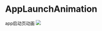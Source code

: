 # AppLaunchAnimation
app启动页动画
![](https://github.com/sunjinshuai/AppLaunchAnimation/blob/master/AppLaunchAnimation/AppLaunchAnimation.gif)
